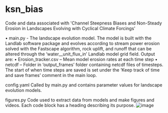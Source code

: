# ksn_bias
Code and data associated with 'Channel Steepness Biases and Non-Steady Erosion in Landscapes Evolving with Cyclical Climate Forcings'

• main.py - The landscape evolution model. The model is built with the Landlab software package and evolves according to stream power erosion solved with the Fastscape algorithm, rock uplift, and runoff that can be altered through the ‘water__unit_flux_in’ Landlab model grid field. Output are:
•	Erosion_tracker.csv – Mean model erosion rates at each time step
•	netcdf – Folder in ‘output_frames’ folder containing netcdf files of timesteps. The start of when time steps are saved is set under the ‘Keep track of time and save frames’ comment in the main loop.

config.yaml
Called by main.py and contains parameter values for landscape evolution models.  

figures.py
Code used to extract data from models and make figures and videos. Each code block has a heading describing its purpose.
![image](https://github.com/josh-wolpert/ksn_bias/assets/66105693/ae5b8321-de6f-4b67-8b66-c10ed8911b72)
